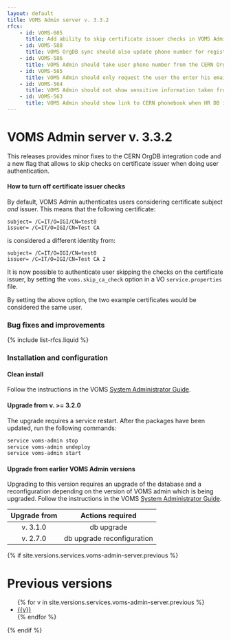 ```yaml
---
layout: default
title: VOMS Admin server v. 3.3.2
rfcs:
    - id: VOMS-605
      title: Add ability to skip certificate issuer checks in VOMS Admin authentication
    - id: VOMS-588
      title: VOMS OrgDB sync should also update phone number for registered users
    - id: VOMS-586
      title: VOMS Admin should take user phone number from the CERN OrgDB when is defined
    - id: VOMS-585
      title: VOMS Admin should only request the user the enter his email address to search CERN OrgDB information
    - id: VOMS-564
      title: VOMS Admin should not show sensitive information taken from the HR db at registration time
    - id: VOMS-563
      title: VOMS Admin should show link to CERN phonebook when HR DB integration is enabled
---
```


# VOMS Admin server v. 3.3.2

This releases provides minor fixes to the CERN OrgDB integration code and a new
flag that allows to skip checks on certificate issuer when doing user
authentication.

#### How to turn off certificate issuer checks

By default, VOMS Admin authenticates users considering certificate subject
*and* issuer. This means that the following certificate:

```
subject= /C=IT/O=IGI/CN=test0
issuer= /C=IT/O=IGI/CN=Test CA
```

is considered a different identity from:

```
subject= /C=IT/O=IGI/CN=test0
issuer= /C=IT/O=IGI/CN=Test CA 2
```

It is now possible to authenticate user skipping the checks on the certificate
issuer, by setting the `voms.skip_ca_check` option in a VO `service.properties`
file.

By setting the above option, the two example certificates would be considered
the same user.

### Bug fixes and improvements

{% include list-rfcs.liquid %}

### Installation and configuration

#### Clean install

Follow the instructions in the VOMS [System Administrator Guide][sysadmin-guide].

#### Upgrade from v. >= 3.2.0

The upgrade requires a service restart.
After the packages have been updated, run the following commands:

```bash
service voms-admin stop
service voms-admin undeploy
service voms-admin start
```

#### Upgrade from earlier VOMS Admin versions

Upgrading to this version requires an upgrade of the database and a
reconfiguration depending on the version of VOMS admin which is being upgraded.
Follow the instructions in the VOMS [System Administrator Guide][sysadmin-guide].

| Upgrade from   | Actions required                                                                                            |
| :------------: | :----------------:                                                                                          |
| v. 3.1.0       | <span class="label label-important">db upgrade</span>                                                       |
| v. 2.7.0       | <span class="label label-important">db upgrade</span> <span class="label label-info">reconfiguration</span> |


{% if site.versions.services.voms-admin-server.previous %}
# Previous versions

<ul>
{% for v in site.versions.services.voms-admin-server.previous %}
  <li><a href="{{site.baseurl}}/release-notes/voms-admin-server/{{v}}" >{{v}}</a></li>
{% endfor %}
</ul>
{% endif %}


[voms-website]: http://italiangrid.github.io/voms
[sysadmin-guide]:{{site.baseurl}}/documentation/sysadmin-guide/3.0.3
[voms-admin-guide]: {{site.baseurl}}/documentation/voms-admin-guide/3.3.0
[cve-2014-3566]: https://access.redhat.com/security/cve/CVE-2014-3566
